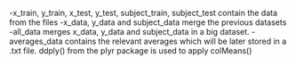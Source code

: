 -x_train, y_train, x_test, y_test, subject_train, subject_test contain the data from the files
-x_data, y_data and subject_data merge the previous datasets
-all_data merges x_data, y_data and subject_data in a big dataset.
-averages_data contains the relevant averages which will be later stored in a .txt file. ddply() from the plyr package is used to apply colMeans()
